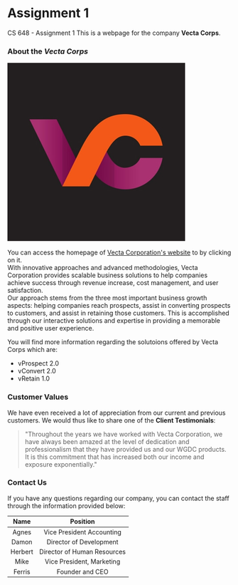 # Assignment 1

CS 648 - Assignment 1
This is a webpage for the company **Vecta Corps**.

### About the _Vecta Corps_

![Dunder Mifflin Paper Company](https://raw.githubusercontent.com/kevalvc/Assignment-1/master/VC-logo.jpg)


You can access the homepage of [Vecta Corporation's website](https://kevalvc.github.io/Assignment-1/) to  by clicking on it.  
With innovative approaches and advanced methodologies, Vecta Corporation provides scalable business solutions to help companies achieve success through revenue increase, cost management, and user satisfaction.   
Our approach stems from the three most important business growth aspects: helping companies reach prospects, assist in converting prospects to customers, and assist in retaining those customers. This is accomplished through our interactive solutions and expertise in providing a memorable and positive user experience.
 
You will find more information regarding the solutoions offered by Vecta Corps which are:
 * vProspect 2.0
 * vConvert 2.0
 * vRetain 1.0
 
 ### Customer Values

 We have even received a lot of appreciation from our current and previous customers. We would thus like to share one of the **Client Testimonials**:
 
 > "Throughout the years we have worked with Vecta Corporation, we have always been amazed at the level of dedication and professionalism that they have provided us and our WGDC products. It is this commitment that has increased both our income and exposure exponentially."

 ### Contact Us

If you have any questions regarding our company, you can contact the staff through the information provided below:

| Name | Position |
| :------: | :------: |
| Agnes | Vice President Accounting |
| Damon | Director of Development |
| Herbert | Director of Human Resources |
| Mike | Vice President, Marketing |
| Ferris | Founder and CEO |

